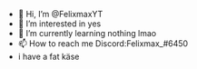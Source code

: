- 👋 Hi, I’m @FelixmaxYT
- 👀 I’m interested in yes
- 🌱 I’m currently learning nothing lmao
- 📫 How to reach me Discord:Felixmax_#6450
- i have a fat käse

